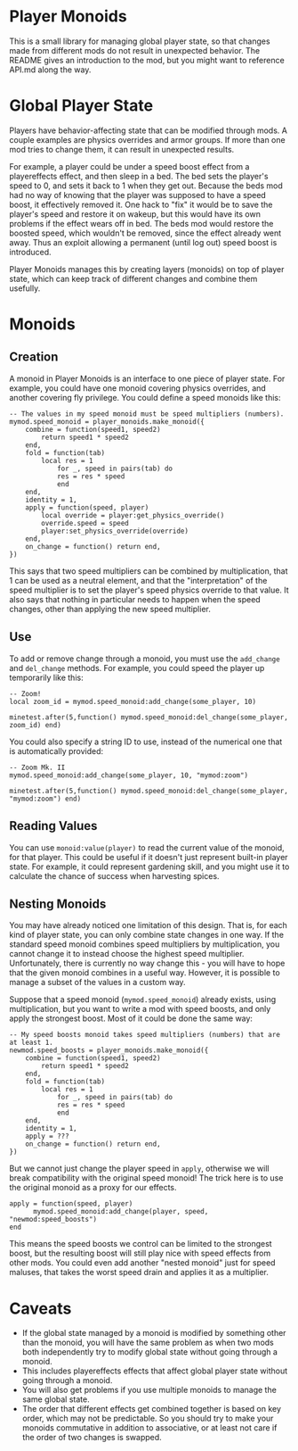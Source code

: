 # Player Monoids

This is a small library for managing global player state, so that changes made
from different mods do not result in unexpected behavior. The README gives an
introduction to the mod, but you might want to reference API.md along the way.

Global Player State
===================
Players have behavior-affecting state that can be modified through mods. A couple
examples are physics overrides and armor groups. If more than one mod tries to
change them, it can result in unexpected results.

For example, a player could be
under a speed boost effect from a playereffects effect, and then sleep in a bed.
The bed sets the player's speed to 0, and sets it back to 1 when they get out.
Because the beds mod had no way of knowing that the player was supposed to have
a speed boost, it effectively removed it. One hack to "fix" it would be to save
the player's speed and restore it on wakeup, but this would have its own problems
if the effect wears off in bed. The beds mod would restore the boosted speed,
which wouldn't be removed, since the effect already went away. Thus an exploit
allowing a permanent (until log out) speed boost is introduced.

Player Monoids manages this by creating layers (monoids) on top of player state,
which can keep track of different changes and combine them usefully.

Monoids
=======

Creation
--------
A monoid in Player Monoids is an interface to one piece of player state. For
example, you could have one monoid covering physics overrides, and another
covering fly privilege. You could define a speed monoids like this:
```
-- The values in my speed monoid must be speed multipliers (numbers).
mymod.speed_monoid = player_monoids.make_monoid({
	combine = function(speed1, speed2)
		return speed1 * speed2
	end,
	fold = function(tab)
		local res = 1
	     	for _, speed in pairs(tab) do
			res = res * speed
	     	end
	end,
	identity = 1,
	apply = function(speed, player)
		local override = player:get_physics_override()
		override.speed = speed
		player:set_physics_override(override)
	end,
	on_change = function() return end,
})
```

This says that two speed multipliers can be combined by multiplication, that
1 can be used as a neutral element, and that the "interpretation" of the speed
multiplier is to set the player's speed physics override to that value. It also
says that nothing in particular needs to happen when the speed changes, other
than applying the new speed multiplier.

Use
---
To add or remove change through a monoid, you must use the ```add_change```
and ```del_change``` methods. For example, you could speed the player up
temporarily like this:
```
-- Zoom!
local zoom_id = mymod.speed_monoid:add_change(some_player, 10)

minetest.after(5,function() mymod.speed_monoid:del_change(some_player, zoom_id) end)
```
You could also specify a string ID to use, instead of the numerical one that
is automatically provided:
```
-- Zoom Mk. II
mymod.speed_monoid:add_change(some_player, 10, "mymod:zoom")

minetest.after(5,function() mymod.speed_monoid:del_change(some_player, "mymod:zoom") end)
```

Reading Values
--------------
You can use ```monoid:value(player)``` to read the current value of the monoid,
for that player. This could be useful if it doesn't just represent built-in
player state. For example, it could represent gardening skill, and you might use
it to calculate the chance of success when harvesting spices.

Nesting Monoids
---------------
You may have already noticed one limitation of this design. That is, for each
kind of player state, you can only combine state changes in one way. If the
standard speed monoid combines speed multipliers by multiplication, you cannot
change it to instead choose the highest speed multiplier. Unfortunately, there
is currently no way change this - you will have to hope that the given monoid
combines in a useful way. However, it is possible to manage a subset of the
values in a custom way.

Suppose that a speed monoid (```mymod.speed_monoid```) already exists, using
multiplication, but you want to write a mod with speed boosts, and only apply
the strongest boost. Most of it could be done the same way:
```
-- My speed boosts monoid takes speed multipliers (numbers) that are at least 1.
newmod.speed_boosts = player_monoids.make_monoid({
	combine = function(speed1, speed2)
		return speed1 * speed2
	end,
	fold = function(tab)
		local res = 1
	     	for _, speed in pairs(tab) do
			res = res * speed
	     	end
	end,
	identity = 1,
	apply = ???
	on_change = function() return end,
})
```
But we cannot just change the player speed in ```apply```, otherwise we will
break compatibility with the original speed monoid! The trick here is to use
the original monoid as a proxy for our effects.
```
apply = function(speed, player)
      mymod.speed_monoid:add_change(player, speed, "newmod:speed_boosts")
end
```
This means the speed boosts we control can be limited to the strongest boost, but
the resulting boost will still play nice with speed effects from other mods.
You could even add another "nested monoid" just for speed maluses, that takes
the worst speed drain and applies it as a multiplier.

Caveats
=======
* If the global state managed by a monoid is modified by something other than
the monoid, you will have the same problem as when two mods both independently
try to modify global state without going through a monoid.
 * This includes playereffects effects that affect global player state without
going through a monoid.
* You will also get problems if you use multiple monoids to manage the same
global state.
* The order that different effects get combined together is based on key order,
which may not be predictable. So you should try to make your monoids commutative
in addition to associative, or at least not care if the order of two changes
is swapped.